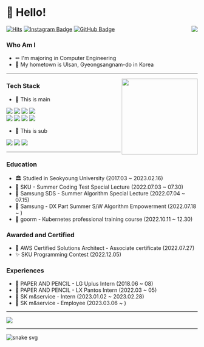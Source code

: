 # 👋 Hello! 
<img align='right' src="https://user-images.githubusercontent.com/89104369/181484867-be228dc9-54f0-4581-a995-c3815d07098e.png">

[![Hits](https://hits.seeyoufarm.com/api/count/incr/badge.svg?url=https%3A%2F%2Fgithub.com%2Fheoj10272&count_bg=%23EB8B10&title_bg=%23684327&icon=&icon_color=%23E7E7E7&title=VISIT&edge_flat=false)](https://github.com/heoj10272) 
[![Instagram Badge](https://img.shields.io/badge/Instagram-E4405F?style=flat&logo=Instagram&logoColor=white)](https://www.instagram.com/huh._.zz) 
[![GitHub Badge](https://img.shields.io/badge/Tech%20Blog-555263?style=flat&logo=GitHub&logoColor=white)](https://heoj10272.github.io/)

### Who Am I

- ✏ I'm majoring in Computer Engineering
- 🚅 My hometown is Ulsan, Gyeongsangnam-do in Korea

<hr/>

<img align='right' src="https://github-readme-stats.vercel.app/api?username=heoj10272" height="200">

### Tech Stack

- 📒 This is main
<p display="inline-block">
  <img src="https://img.shields.io/badge/Oracle-F80000?style=square&logo=Oracle&logoColor=white"> 
  <img src="https://img.shields.io/badge/mysql-4479A1?style=square&logo=mysql&logoColor=white">
  <img src="https://img.shields.io/badge/AWS-232F3E?style=squaree&logo=Amazon AWS&logoColor=white">
  <img src="https://img.shields.io/badge/GCP-4285F4?style=squaree&logo=Google Cloud&logoColor=white"><br>
  <img src="https://img.shields.io/badge/C++-00599C?style=square&logo=C++&logoColor=white"> 
  <img src="https://img.shields.io/badge/Java-007396?style=square&logo=Java&logoColor=white">
  <img src="https://img.shields.io/badge/Spring-6DB33F?style=square&logo=Spring&logoColor=white">
  <img src="https://img.shields.io/badge/Ansible-EE0000?style=square&logo=Ansible&logoColor=white">
</p>

- 📔 This is sub
<p display="inline-block">
  <img src="https://img.shields.io/badge/C-A8B9CC?style=square&logo=C&logoColor=white">
  <img src="https://img.shields.io/badge/javascript-F7DF1E?style=square&logo=javascript&logoColor=black">
  <img src="https://img.shields.io/badge/html-E34F26?style=square&logo=html5&logoColor=white">
</p>
<hr/>

### Education

- 🏛 Studied in Seokyoung University (2017.03 ~ 2023.02.16)
- 🥚 SKU - Summer Coding Test Special Lecture (2022.07.03 ~ 07.30)
- 🥚 Samsung SDS - Summer Algorithm Special Lecture (2022.07.04 ~ 07.15)
- 🥚 Samsung - DX Part Summer S/W Algorithm Empowerment (2022.07.18 ~ )
- 🥚 goorm - Kubernetes professional training course (2022.10.11 ~ 12.30)

### Awarded and Certified

- 🌟 AWS Certified Solutions Architect - Associate certificate (2022.07.27)
- ✨ SKU Programming Contest (2022.12.05)

### Experiences

- 🐣 PAPER AND PENCIL - LG Uplus Intern (2018.06 ~ 08)
- 🐣 PAPER AND PENCIL - LX Pantos Intern (2022.03 ~ 05)
- 🐣 SK m&service - Intern (2023.01.02 ~ 2023.02.28) 
- 🐤 SK m&service - Employee (2023.03.06 ~ ) 

<hr/>

<a href="https://solved.ac/profile/heoj10272"><img src="https://github-readme-solvedac-hyp3rflow.vercel.app/api/?handle=heoj10272"></a>
<hr/>

![snake svg](https://github.com/heoj10272/heoj10272/blob/output/github-contribution-grid-snake.svg)
